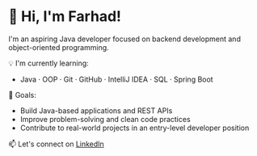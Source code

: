 # 👋 Hi, I'm Farhad!

I'm an aspiring Java developer focused on backend development and object-oriented programming.

💡 I'm currently learning:
- Java · OOP · Git · GitHub · IntelliJ IDEA · SQL · Spring Boot

🚀 Goals:
- Build Java-based applications and REST APIs
- Improve problem-solving and clean code practices
- Contribute to real-world projects in an entry-level developer position

📫 Let's connect on [LinkedIn](https://www.linkedin.com/in/farhadvalizada/)
